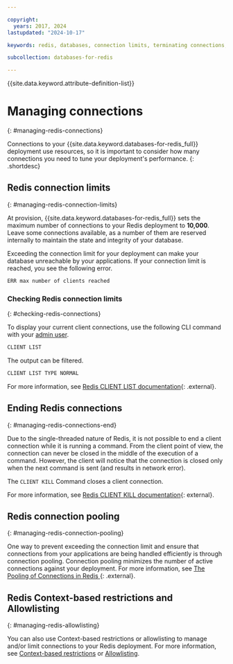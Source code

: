 ```yaml
---

copyright:
  years: 2017, 2024
lastupdated: "2024-10-17"

keywords: redis, databases, connection limits, terminating connections, connection pooling, managing connections

subcollection: databases-for-redis

---
```


{{site.data.keyword.attribute-definition-list}}

# Managing connections
{: #managing-redis-connections}

Connections to your {{site.data.keyword.databases-for-redis_full}} deployment use resources, so it is important to consider how many connections you need to tune your deployment's performance. 
{: .shortdesc}

## Redis connection limits 
{: #managing-redis-connection-limits}

At provision, {{site.data.keyword.databases-for-redis_full}} sets the maximum number of connections to your Redis deployment to **10,000**. Leave some connections available, as a number of them are reserved internally to maintain the state and integrity of your database. 

Exceeding the connection limit for your deployment can make your database unreachable by your applications. If your connection limit is reached, you see the following error.

```sh
ERR max number of clients reached
```

### Checking Redis connection limits
{: #checking-redis-connections}

To display your current client connections, use the following CLI command with your [admin user](/docs/databases-for-redis?topic=databases-for-redis-user-management#the-admin-user).

```sh
CLIENT LIST
```

The output can be filtered.

```sh
CLIENT LIST TYPE NORMAL
```

For more information, see [Redis CLIENT LIST documentation](https://redis.io/commands/client-list/){: .external}.

## Ending Redis connections
{: #managing-redis-connections-end}

Due to the single-threaded nature of Redis, it is not possible to end a client connection while it is running a command. From the client point of view, the connection can never be closed in the middle of the execution of a command. However, the client will notice that the connection is closed only when the next command is sent (and results in network error).

The `CLIENT KILL` Command closes a client connection. 

For more information, see [Redis CLIENT KILL documentation](https://redis.io/commands/client-kill/){: external}.

## Redis connection pooling
{: #managing-redis-connection-pooling}

One way to prevent exceeding the connection limit and ensure that connections from your applications are being handled efficiently is through connection pooling. Connection pooling minimizes the number of active connections against your deployment. For more information, see [The Pooling of Connections in Redis
](https://medium.com/geekculture/the-pooling-of-connections-in-redis-e8188335bf64){: .external}.

## Redis Context-based restrictions and Allowlisting
{: #managing-redis-allowlisting}

You can also use Context-based restrictions or allowlisting to manage and/or limit connections to your Redis deployment. For more information, see [Context-based restrictions](docs/databases-for-redis?topic=databases-for-redis-cbr&interface=ui) or [Allowlisting](/docs/databases-for-redis?topic=databases-for-redis-allowlisting).
